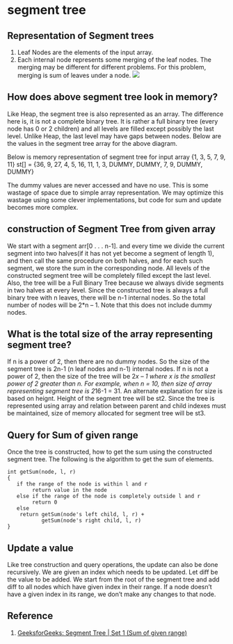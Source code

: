 # segment tree

## Representation of Segment trees

1. Leaf Nodes are the elements of the input array.
2. Each internal node represents some merging of the leaf nodes. The merging may be different for different problems. For this problem, merging is sum of leaves under a node.
![](../Images/DataStructures/segment_tree/1.png)

## How does above segment tree look in memory?

Like Heap, the segment tree is also represented as an array. The difference here is, it is not a complete binary tree. It is rather a full binary tree (every node has 0 or 2 children) and all levels are filled except possibly the last level. Unlike Heap, the last level may have gaps between nodes. Below are the values in the segment tree array for the above diagram.

Below is memory representation of segment tree for input array {1, 3, 5, 7, 9, 11}
st[] = {36, 9, 27, 4, 5, 16, 11, 1, 3, DUMMY, DUMMY, 7, 9, DUMMY, DUMMY}

The dummy values are never accessed and have no use. This is some wastage of space due to simple array representation. We may optimize this wastage using some clever implementations, but code for sum and update becomes more complex.

## construction of Segment Tree from given array

We start with a segment arr[0 . . . n-1]. and every time we divide the current segment into two halves(if it has not yet become a segment of length 1), and then call the same procedure on both halves, and for each such segment, we store the sum in the corresponding node.
All levels of the constructed segment tree will be completely filled except the last level. Also, the tree will be a Full Binary Tree because we always divide segments in two halves at every level. Since the constructed tree is always a full binary tree with n leaves, there will be n-1 internal nodes. So the total number of nodes will be 2*n – 1. Note that this does not include dummy nodes.


## What is the total size of the array representing segment tree?

If n is a power of 2, then there are no dummy nodes. So the size of the segment tree is 2n-1 (n leaf nodes and n-1) internal nodes. If n is not a power of 2, then the size of the tree will be 2*x – 1 where x is the smallest power of 2 greater than n. For example, when n = 10, then size of array representing segment tree is 2*16-1 = 31.
An alternate explanation for size is based on heignt. Height of the segment tree will be st2. Since the tree is represented using array and relation between parent and child indexes must be maintained, size of memory allocated for segment tree will be st3.

## Query for Sum of given range

Once the tree is constructed, how to get the sum using the constructed segment tree. The following is the algorithm to get the sum of elements.
```
int getSum(node, l, r) 
{
   if the range of the node is within l and r
        return value in the node
   else if the range of the node is completely outside l and r
        return 0
   else
    return getSum(node's left child, l, r) + 
           getSum(node's right child, l, r)
}
```
## Update a value

Like tree construction and query operations, the update can also be done recursively. We are given an index which needs to be updated. Let diff be the value to be added. We start from the root of the segment tree and add diff to all nodes which have given index in their range. If a node doesn’t have a given index in its range, we don’t make any changes to that node.

## Reference

1. [GeeksforGeeks: Segment Tree | Set 1 (Sum of given range)](https://www.geeksforgeeks.org/segment-tree-set-1-sum-of-given-range/)